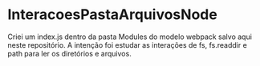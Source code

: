 # InteracoesPastaArquivosNode
Criei um index.js dentro da pasta Modules do modelo webpack salvo aqui neste repositório.
A intenção foi estudar as interações de fs, fs.readdir e path para ler os diretórios e arquivos.
